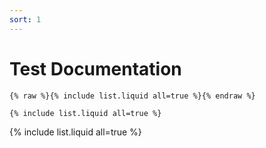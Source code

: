 ```yaml
---
sort: 1
---
```


# Test Documentation
```
{% raw %}{% include list.liquid all=true %}{% endraw %}

{% include list.liquid all=true %}
```

{% include list.liquid all=true %}
